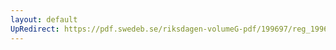 ```yaml
---
layout: default
UpRedirect: https://pdf.swedeb.se/riksdagen-volumeG-pdf/199697/reg_199697/reg_199697_0234.pdf
---
```

